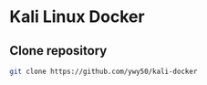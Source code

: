 # Kali Linux Docker


## Clone repository

```bash
git clone https://github.com/ywy50/kali-docker
```
